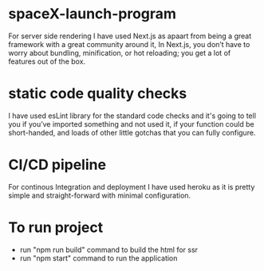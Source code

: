 # spaceX-launch-program

For server side rendering I have used Next.js as apaart from being a great framework with a great community around it, In Next.js, you don’t have to worry about bundling, minification, or hot reloading; you get a lot of features out of the box.

# static code quality checks

I have used esLint library for the standard code checks and it's going to tell you if you’ve imported something and not used it, if your function could be short-handed, and loads of other little gotchas that you can fully configure.

# CI/CD pipeline
For continous Integration and deployment I have used heroku as it is pretty simple and straight-forward with minimal configuration.

# To run project
- run "npm run build" command to build the html for ssr
- run "npm start" command to run the application 

